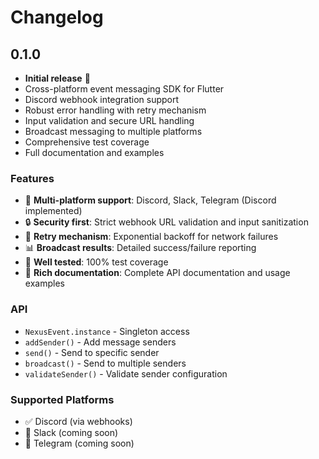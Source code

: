 # Changelog

## 0.1.0

* **Initial release** 🎉
* Cross-platform event messaging SDK for Flutter
* Discord webhook integration support
* Robust error handling with retry mechanism
* Input validation and secure URL handling
* Broadcast messaging to multiple platforms
* Comprehensive test coverage
* Full documentation and examples

### Features
- 🚀 **Multi-platform support**: Discord, Slack, Telegram (Discord implemented)
- 🔒 **Security first**: Strict webhook URL validation and input sanitization
- 🔄 **Retry mechanism**: Exponential backoff for network failures
- 📊 **Broadcast results**: Detailed success/failure reporting
- 🧪 **Well tested**: 100% test coverage
- 📖 **Rich documentation**: Complete API documentation and usage examples

### API
- `NexusEvent.instance` - Singleton access
- `addSender()` - Add message senders
- `send()` - Send to specific sender
- `broadcast()` - Send to multiple senders
- `validateSender()` - Validate sender configuration

### Supported Platforms
- ✅ Discord (via webhooks)
- 🔄 Slack (coming soon)
- 🔄 Telegram (coming soon)